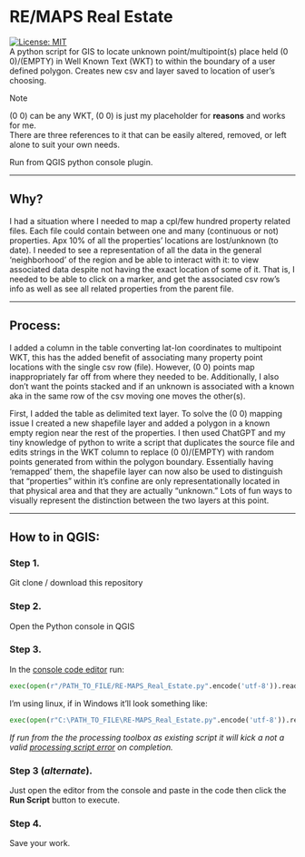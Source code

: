 # RE/MAPS Real Estate
<div class="markdown-heading"><a href="https://opensource.org/licenses/MIT"><img src="https://img.shields.io/badge/License-MIT-yellow.svg" alt="License: MIT" data-canonical src="https://img.shields.io/badge/License-MIT-yellow.svg" style="max-width: 100%;"></a></div>
A python script for GIS to locate unknown point/multipoint(s) place held (0 0)/(EMPTY) in Well Known Text (WKT) to within the boundary of a user defined polygon. Creates new csv and layer saved to location of user’s choosing. 

> [!NOTE]
> (0 0) can be any WKT, (0 0) is just my placeholder for **reasons** and works for me.<br>
> There are three references to it that can be easily altered, removed, or left alone to suit your own needs.

Run from QGIS python console plugin.
***
## Why?
I had a situation where I needed to map a cpl/few hundred property related files. Each file could contain between one and many (continuous or not) properties. Apx 10% of all the properties’ locations are lost/unknown (to date). I needed to see a representation of all the data in the general ‘neighborhood’ of the region and be able to interact with it: to view associated data despite not having the exact location of some of it. That is, I needed to be able to click on a marker, and get the associated csv row’s info as well as see all related properties from the parent file.
***
## Process:
I added a column in the table converting lat-lon coordinates to multipoint WKT, this has the added benefit of associating many property point locations with the single csv row (file). However, (0 0) points map inappropriately far off from where they needed to be. Additionally, I also don’t want the points stacked and if an unknown is associated with a known aka in the same row of the csv moving one moves the other(s).

First, I added the table as delimited text layer. To solve the (0 0) mapping issue I created a new shapefile layer and added a polygon in a known empty region near the rest of the properties. I then used ChatGPT and my tiny knowledge of python to write a script that duplicates the source file and edits strings in the WKT column to replace (0 0)/(EMPTY) with random points generated from within the polygon boundary. Essentially having ‘remapped’ them, the shapefile layer can now also be used to distinguish that “properties” within it’s confine are only representationally located in that physical area and that they are actually “unknown.” Lots of fun ways to visually represent the distinction between the two layers at this point.
***
## How to in QGIS:
### Step 1. 
Git clone / download this repository
### Step 2. 
Open the Python console in QGIS
### Step 3. 
In the [console code editor](https://docs.qgis.org/3.28/en/docs/user_manual/plugins/python_console.html#the-code-editor) run:
```python
exec(open(r"/PATH_TO_FILE/RE-MAPS_Real_Estate.py".encode('utf-8')).read())
```
I’m using linux, if in Windows it’ll look something like:
```python
exec(open(r"C:\PATH_TO_FILE\RE-MAPS_Real_Estate.py".encode('utf-8')).read())
```
*If run from the the processing toolbox as existing script it will kick a not a valid [processing script error](https://docs.qgis.org/3.28/en/docs/user_manual/processing/scripts.html) on completion.*
### Step 3 (*alternate*).
Just open the editor from the console and paste in the code then click the **Run Script** button to execute.
### Step 4.
Save your work.


